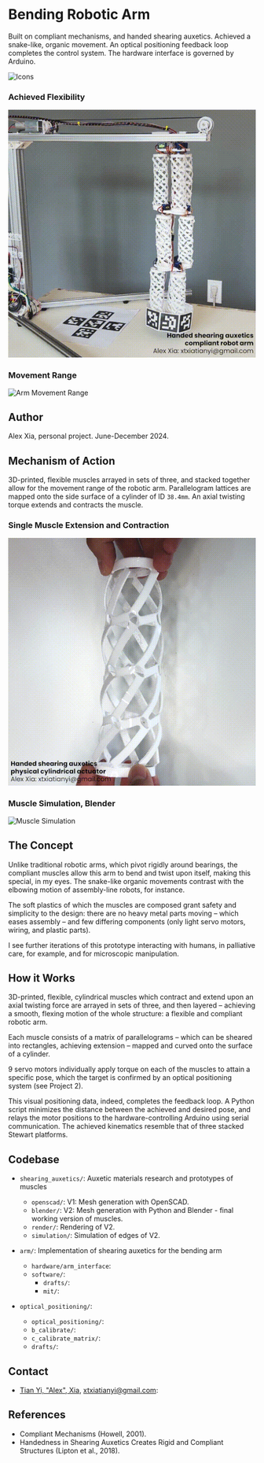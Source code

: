 # Bending Robotic Arm

Built on compliant mechanisms, and handed shearing auxetics. Achieved a snake-like, organic movement. An optical positioning feedback loop completes the control system. The hardware interface is governed by Arduino.

![Icons](https://skillicons.dev/icons?i=python,arduino,blender,gtk,opencv&theme=light)

### Achieved Flexibility
![Arm Bending Move](./docs/fig2a_arm_move.gif)

### Movement Range
![Arm Movement Range](./docs/fig2b_arm_move_range.gif)

## Author

Alex Xia, personal project. June-December 2024.

## Mechanism of Action

3D-printed, flexible muscles arrayed in sets of three, and stacked together allow for the movement range of the robotic arm. Parallelogram lattices are mapped onto the side surface of a cylinder of ID `38.4mm`. An axial twisting torque extends and contracts the muscle.

### Single Muscle Extension and Contraction

![Muscle Extension and Contraction by Hand](./docs/fig1b_muscle_physical.gif)

### Muscle Simulation, Blender
![Muscle Simulation](./docs/fig1a_muscle_simulation.gif)

## The Concept

Unlike traditional robotic arms, which pivot rigidly around bearings, the compliant muscles allow this arm to bend and twist upon itself, making this special, in my eyes. The snake-like organic movements contrast with the elbowing motion of assembly-line robots, for instance. 

The soft plastics of which the muscles are composed grant safety and simplicity to the design: there are no heavy metal parts moving – which eases assembly – and few differing components (only light servo motors, wiring, and plastic parts).

I see further iterations of this prototype interacting with humans, in palliative care, for example, and for microscopic manipulation.

## How it Works

3D-printed, flexible, cylindrical muscles which contract and extend upon an axial twisting force are arrayed in sets of three, and then layered – achieving a smooth, flexing motion of the whole structure: a flexible and compliant robotic arm.

Each muscle consists of a matrix of parallelograms – which can be sheared into rectangles, achieving extension – mapped and curved onto the surface of a cylinder. 

9 servo motors individually apply torque on each of the muscles to attain a specific pose, which the target is confirmed by an optical positioning system (see Project 2).

This visual positioning data, indeed, completes the feedback loop. A Python script minimizes the distance between the achieved and desired pose, and relays the motor positions to the hardware-controlling Arduino using serial communication. The achieved kinematics resemble that of three stacked Stewart platforms.

## Codebase

- `shearing_auxetics/`: Auxetic materials research and prototypes of muscles
    - `openscad/`: V1: Mesh generation with OpenSCAD.
    - `blender/`: V2: Mesh generation with Python and Blender - final working version of muscles.
    - `render/`: Rendering of V2.
    - `simulation/`: Simulation of edges of V2.

- `arm/`: Implementation of shearing auxetics for the bending arm
    - `hardware/arm_interface`:
    - `software/`: 
        - `drafts/`: 
        - `mit/`: 

- `optical_positioning/`:
    - `optical_positioning/`: 
    - `b_calibrate/`: 
    - `c_calibrate_matrix/`: 
    - `drafts/`: 

## Contact

- [Tian Yi, "Alex", Xia](https://github.com/ThatAquarel), xtxiatianyi@gmail.com: 

## References

- Compliant Mechanisms (Howell, 2001).
- Handedness in Shearing Auxetics Creates Rigid and Compliant Structures (Lipton et al., 2018).
